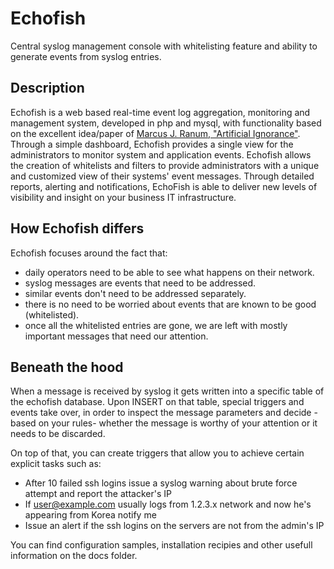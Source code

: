 Echofish
=
Central syslog management console with whitelisting feature and ability to generate events from syslog entries.

## Description

Echofish is a web based real-time event log aggregation, monitoring and management system, developed in php and mysql, with functionality based on the excellent idea/paper of [Marcus J. Ranum, "Artificial Ignorance"](http://www.ranum.com/security/computer_security/papers/ai/). 
Through a simple dashboard, Echofish provides a single view for the administrators to monitor system and application events. Echofish allows the creation of whitelists and filters to provide administrators with a unique and customized view of their systems' event messages. Through detailed reports, alerting and notifications, EchoFish is able to deliver new levels of visibility and insight on your business IT infrastructure.

## How Echofish differs

Echofish focuses around the fact that:

* daily operators need to be able to see what happens on their network.
* syslog messages are events that need to be addressed.
* similar events don't need to be addressed separately.
* there is no need to be worried about events that are known to be good (whitelisted).
* once all the whitelisted entries are gone, we are left with mostly important messages that need our attention.

## Beneath the hood

When a message is received by syslog it gets written into a specific table of the echofish database.
Upon INSERT on that table, special triggers and events take over, in order to inspect the message parameters and decide -based on your rules- whether the message is worthy of your attention or it needs to be discarded.

On top of that, you can create triggers that allow you to achieve certain explicit tasks such as:

  * After 10 failed ssh logins issue a syslog warning about brute force attempt and report the attacker's IP
  * If user@example.com usually logs from 1.2.3.x network and now he's appearing from Korea notify me
  * Issue an alert if the ssh logins on the servers are not from the admin's IP


You can find configuration samples, installation recipies and other usefull information on the docs folder.
